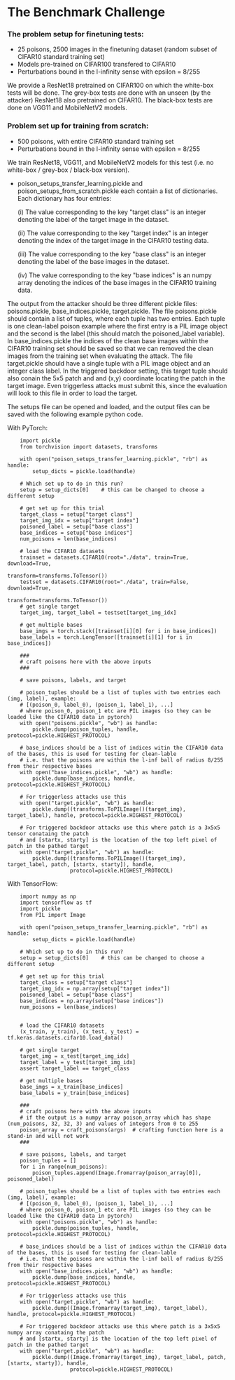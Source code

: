 # The Benchmark Challenge

### The problem setup for finetuning tests:
- 25 poisons, 2500 images in the finetuning dataset (random subset of CIFAR10 standard training set)
- Models pre-trained on CIFAR100 transfered to CIFAR10
- Perturbations bound in the l-infinity sense with epsilon = 8/255

We provide a ResNet18 pretrained on CIFAR100 on which the white-box tests will be done. The grey-box tests are done with an unseen (by the attacker) ResNet18 also pretrained on CIFAR10. The black-box tests are done on VGG11 and MobileNetV2 models.

### Problem set up for training from scratch:
- 500 poisons, with entire CIFAR10 standard training set
- Perturbations bound in the l-infinity sense with epsilon = 8/255

We train ResNet18, VGG11, and MobileNetV2 models for this test (i.e. no white-box / grey-box / black-box version).
- poison_setups_transfer_learning.pickle and poison_setups_from_scratch.pickle each contain a list of dictionaries. Each dictionary has four entries:

    (i) The value corresponding to the key "target class" is an integer denoting the label of the target image in the dataset.
   
   (ii) The value corresponding to the key "target index" is an integer denoting the index of the target image in the CIFAR10 testing data.
  
  (iii) The value corresponding to the key "base class" is an integer denoting the label of the base images in the dataset.
  
   (iv) The value corresponding to the key "base indices" is an numpy array denoting the indices of the base images in the CIFAR10 training data.

The output from the attacker should be three different pickle files: poisons.pickle, base_indices.pickle, target.pickle.  The file poisons.pickle should contain a list of tuples, where each tuple has two entries. Each tuple is one clean-label poison example where the first entry is a PIL image object and the second is the label (this should match the poisoned_label variable). In base_indices.pickle the indices of the clean base images within the CIFAR10 training set should be saved so that we can removed the clean images from the training set when evaluating the attack. The file target.pickle should have a single tuple with a PIL image object and an integer class label. In the triggered backdoor setting, this target tuple should also conain the 5x5 patch and and (x,y) coordinate locating the patch in the target image. Even triggerless attacks must submit this, since the evaluation will look to this file in order to load the target.

The setups file can be opened and loaded, and the output files can be saved with the following example python code.

With PyTorch:
```
    import pickle
    from torchvision import datasets, transforms

    with open("poison_setups_transfer_learning.pickle", "rb") as handle:
        setup_dicts = pickle.load(handle)

    # Which set up to do in this run?
    setup = setup_dicts[0]    # this can be changed to choose a different setup

    # get set up for this trial
    target_class = setup["target class"]
    target_img_idx = setup["target index"]
    poisoned_label = setup["base class"]
    base_indices = setup["base indices"]
    num_poisons = len(base_indices)

    # load the CIFAR10 datasets
    trainset = datasets.CIFAR10(root="./data", train=True, download=True,
                                        transform=transforms.ToTensor())
    testset = datasets.CIFAR10(root="./data", train=False, download=True,
                                       transform=transforms.ToTensor())
    # get single target
    target_img, target_label = testset[target_img_idx]

    # get multiple bases
    base_imgs = torch.stack([trainset[i][0] for i in base_indices])
    base_labels = torch.LongTensor([trainset[i][1] for i in base_indices])

    ###
    # craft poisons here with the above inputs
    ###

    # save poisons, labels, and target
    
    # poison_tuples should be a list of tuples with two entries each (img, label), example:
    # [(poison_0, label_0), (poison_1, label_1), ...]
    # where poison_0, poison_1 etc are PIL images (so they can be loaded like the CIFAR10 data in pytorch)
    with open("poisons.pickle", "wb") as handle:
        pickle.dump(poison_tuples, handle, protocol=pickle.HIGHEST_PROTOCOL)
    
    # base_indices should be a list of indices witin the CIFAR10 data of the bases, this is used for testing for clean-lable
    # i.e. that the poisons are within the l-inf ball of radius 8/255 from their respective bases
    with open("base_indices.pickle", "wb") as handle:
        pickle.dump(base_indices, handle, protocol=pickle.HIGHEST_PROTOCOL)
    
    # For triggerless attacks use this
    with open("target.pickle", "wb") as handle:
        pickle.dump((transforms.ToPILImage()(target_img), target_label), handle, protocol=pickle.HIGHEST_PROTOCOL)
    
    # For triggered backdoor attacks use this where patch is a 3x5x5 tensor conataing the patch 
    # and [startx, starty] is the location of the top left pixel of patch in the pathed target 
    with open("target.pickle", "wb") as handle:
        pickle.dump((transforms.ToPILImage()(target_img), target_label, patch, [startx, starty]), handle, 
                    protocol=pickle.HIGHEST_PROTOCOL)
```

With TensorFlow:
```
    import numpy as np
    import tensorflow as tf
    import pickle
    from PIL import Image

    with open("poison_setups_transfer_learning.pickle", "rb") as handle:
        setup_dicts = pickle.load(handle)

    # Which set up to do in this run?
    setup = setup_dicts[0]    # this can be changed to choose a different setup

    # get set up for this trial
    target_class = setup["target class"]
    target_img_idx = np.array(setup["target index"])
    poisoned_label = setup["base class"]
    base_indices = np.array(setup["base indices"])
    num_poisons = len(base_indices)


    # load the CIFAR10 datasets
    (x_train, y_train), (x_test, y_test) = tf.keras.datasets.cifar10.load_data()

    # get single target
    target_img = x_test[target_img_idx]
    target_label = y_test[target_img_idx]
    assert target_label == target_class

    # get multiple bases
    base_imgs = x_train[base_indices]
    base_labels = y_train[base_indices]

    ###
    # craft poisons here with the above inputs
    # if the output is a numpy array poison_array which has shape (num_poisons, 32, 32, 3) and values of integers from 0 to 255
    poison_array = craft_poisons(args)  # crafting function here is a stand-in and will not work
    ###

    # save poisons, labels, and target
    poison_tuples = []
    for i in range(num_poisons):
        poison_tuples.append(Image.fromarray(poison_array[0]), poisoned_label)
    
    # poison_tuples should be a list of tuples with two entries each (img, label), example:
    # [(poison_0, label_0), (poison_1, label_1), ...]
    # where poison_0, poison_1 etc are PIL images (so they can be loaded like the CIFAR10 data in pytorch)
    with open("poisons.pickle", "wb") as handle:
        pickle.dump(poison_tuples, handle, protocol=pickle.HIGHEST_PROTOCOL)
    
    # base_indices should be a list of indices within the CIFAR10 data of the bases, this is used for testing for clean-lable
    # i.e. that the poisons are within the l-inf ball of radius 8/255 from their respective bases
    with open("base_indices.pickle", "wb") as handle:
        pickle.dump(base_indices, handle, protocol=pickle.HIGHEST_PROTOCOL)
    
    # For triggerless attacks use this
    with open("target.pickle", "wb") as handle:
        pickle.dump((Image.fromarray(target_img), target_label), handle, protocol=pickle.HIGHEST_PROTOCOL)
    
    # For triggered backdoor attacks use this where patch is a 3x5x5 numpy array conataing the patch 
    # and [startx, starty] is the location of the top left pixel of patch in the pathed target 
    with open("target.pickle", "wb") as handle:
        pickle.dump((Image.fromarray(target_img), target_label, patch, [startx, starty]), handle, 
                    protocol=pickle.HIGHEST_PROTOCOL)
```